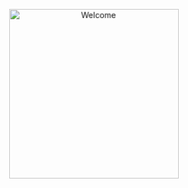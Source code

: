 <p align="center">
  <img class="rounded shadow-lg border border-gray-200" src="https://media.giphy.com/media/l0MYC0LajbaPoEADu/giphy.gif" alt="Welcome" style="width:300px;"/>
</p>
